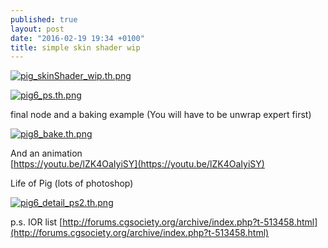 ```yaml
---
published: true
layout: post
date: "2016-02-19 19:34 +0100"
title: simple skin shader wip
---
```





[![pig_skinShader_wip.th.png](https://cdn.scrot.moe/images/2016/02/19/pig_skinShader_wip.th.png)](https://cdn.scrot.moe/images/2016/02/19/pig_skinShader_wip.png)

[![pig6_ps.th.png](https://cdn.scrot.moe/images/2016/02/22/pig6_ps.th.png)](https://cdn.scrot.moe/images/2016/02/22/pig6_ps.png)

final node and a baking example (You will have to be unwrap expert first)

[![pig8_bake.th.png](https://cdn.scrot.moe/images/2016/02/23/pig8_bake.th.png)](https://cdn.scrot.moe/images/2016/02/23/pig8_bake.png)

And an animation  
[https://youtu.be/lZK4OaIyiSY](https://youtu.be/lZK4OaIyiSY)

Life of Pig (lots of photoshop)

[![pig6_detail_ps2.th.png](https://cdn.scrot.moe/images/2016/02/26/pig6_detail_ps2.th.png)](https://cdn.scrot.moe/images/2016/02/26/pig6_detail_ps2.png)

p.s. IOR list
[http://forums.cgsociety.org/archive/index.php?t-513458.html](http://forums.cgsociety.org/archive/index.php?t-513458.html)
